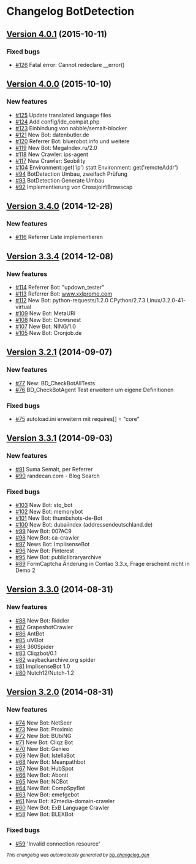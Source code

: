 # Changelog BotDetection

## [Version 4.0.1](https://github.com/BugBuster1701/botdetection/issues?q=milestone%3A%22Version+4.0.1%22+is%3Aclosed) (2015-10-11)

### Fixed bugs

- [\#126](https://github.com/BugBuster1701/botdetection/issues/126) Fatal error: Cannot redeclare \_\_error()

## [Version 4.0.0](https://github.com/BugBuster1701/botdetection/issues?q=milestone%3A%22Version+4.0.0%22+is%3Aclosed) (2015-10-10)

### New features

- [\#125](https://github.com/BugBuster1701/botdetection/issues/125) Update translated language files
- [\#124](https://github.com/BugBuster1701/botdetection/issues/124) Add config/ide_compat.php
- [\#123](https://github.com/BugBuster1701/botdetection/issues/123) Einbindung von nabble/semalt-blocker
- [\#121](https://github.com/BugBuster1701/botdetection/issues/121) New Bot: datenbutler.de
- [\#120](https://github.com/BugBuster1701/botdetection/issues/120) Referrer Bot: bluerobot.info und weitere
- [\#119](https://github.com/BugBuster1701/botdetection/issues/119) New Bot: MegaIndex.ru/2.0
- [\#118](https://github.com/BugBuster1701/botdetection/issues/118) New Crawler: ips-agent
- [\#117](https://github.com/BugBuster1701/botdetection/issues/117) New Crawler: Seobility
- [\#104](https://github.com/BugBuster1701/botdetection/issues/104) Environment::get('ip') statt Environment::get('remoteAddr')
- [\#94](https://github.com/BugBuster1701/botdetection/issues/94) BotDetection Umbau, zweifach Prüfung
- [\#93](https://github.com/BugBuster1701/botdetection/issues/93) BotDetection Generate Umbau
- [\#92](https://github.com/BugBuster1701/botdetection/issues/92) Implementierung von Crossjoin\Browscap

## [Version 3.4.0](https://github.com/BugBuster1701/botdetection/issues?q=milestone%3A%22Version+3.4.0%22+is%3Aclosed) (2014-12-28)

### New features

- [\#116](https://github.com/BugBuster1701/botdetection/issues/116) Referrer Liste implementieren

## [Version 3.3.4](https://github.com/BugBuster1701/botdetection/issues?q=milestone%3A%223.3.4+-+Bugfix+Release%22+is%3Aclosed) (2014-12-08)

### New features

- [\#114](https://github.com/BugBuster1701/botdetection/issues/114) Referrer Bot: "updown_tester"
- [\#113](https://github.com/BugBuster1701/botdetection/issues/113) Referrer Bot: www.xxlpromo.com
- [\#112](https://github.com/BugBuster1701/botdetection/issues/112) New Bot: python-requests/1.2.0 CPython/2.7.3 Linux/3.2.0-41-virtual
- [\#109](https://github.com/BugBuster1701/botdetection/issues/109) New Bot: MetaURI
- [\#108](https://github.com/BugBuster1701/botdetection/issues/108) New Bot: Crowsnest
- [\#107](https://github.com/BugBuster1701/botdetection/issues/107) New Bot: NING/1.0
- [\#105](https://github.com/BugBuster1701/botdetection/issues/105) New Bot: Cronjob.de

## [Version 3.2.1](https://github.com/BugBuster1701/botdetection/issues?q=milestone%3A%223.2.1+-+Anpassungen+an+Contao+3.2%22+is%3Aclosed) (2014-09-07)

### New features

- [\#77](https://github.com/BugBuster1701/botdetection/issues/77) New: BD_CheckBotAllTests
- [\#76](https://github.com/BugBuster1701/botdetection/issues/76) BD_CheckBotAgent Test erweitern um eigene Definitionen

### Fixed bugs

- [\#75](https://github.com/BugBuster1701/botdetection/issues/75) autoload.ini erweitern mit requires[] = "core"

## [Version 3.3.1](https://github.com/BugBuster1701/botdetection/issues?q=milestone%3A%223.3.1+-+Bugfix+Release%22+is%3Aclosed) (2014-09-03)

### New features

- [\#91](https://github.com/BugBuster1701/botdetection/issues/91) Suma Semalt, per Referrer
- [\#90](https://github.com/BugBuster1701/botdetection/issues/90) randecan.com - Blog Search

### Fixed bugs

- [\#103](https://github.com/BugBuster1701/botdetection/issues/103) New Bot: stq_bot
- [\#102](https://github.com/BugBuster1701/botdetection/issues/102) New Bot: memorybot
- [\#101](https://github.com/BugBuster1701/botdetection/issues/101) New Bot: thumbshots-de-Bot
- [\#100](https://github.com/BugBuster1701/botdetection/issues/100) New Bot: dubaiindex (addressendeutschland.de)
- [\#99](https://github.com/BugBuster1701/botdetection/issues/99) New Bot: 007AC9
- [\#98](https://github.com/BugBuster1701/botdetection/issues/98) New Bot: ca-crawler
- [\#97](https://github.com/BugBuster1701/botdetection/issues/97) News Bot: ImplisenseBot
- [\#96](https://github.com/BugBuster1701/botdetection/issues/96) New Bot: Pinterest
- [\#95](https://github.com/BugBuster1701/botdetection/issues/95) New Bot: publiclibraryarchive
- [\#89](https://github.com/BugBuster1701/botdetection/issues/89) FormCaptcha Änderung in Contao 3.3.x, Frage erscheint nicht in Demo 2

## [Version 3.3.0](https://github.com/BugBuster1701/botdetection/issues?q=milestone%3A%223.3.0+-+neue+Bots%2C+neue+Browscap%22+is%3Aclosed) (2014-08-31)

### New features

- [\#88](https://github.com/BugBuster1701/botdetection/issues/88) New Bot: Riddler
- [\#87](https://github.com/BugBuster1701/botdetection/issues/87) GrapeshotCrawler
- [\#86](https://github.com/BugBuster1701/botdetection/issues/86) AntBot
- [\#85](https://github.com/BugBuster1701/botdetection/issues/85) uMBot
- [\#84](https://github.com/BugBuster1701/botdetection/issues/84) 360Spider
- [\#83](https://github.com/BugBuster1701/botdetection/issues/83) Cliqzbot/0.1
- [\#82](https://github.com/BugBuster1701/botdetection/issues/82) waybackarchive.org spider
- [\#81](https://github.com/BugBuster1701/botdetection/issues/81) ImplisenseBot 1.0
- [\#80](https://github.com/BugBuster1701/botdetection/issues/80) Nutch12/Nutch-1.2

## [Version 3.2.0](https://github.com/BugBuster1701/botdetection/issues?q=milestone%3A%223.2.0+New+browscap.csv%22+is%3Aclosed) (2014-08-31)

### New features

- [\#74](https://github.com/BugBuster1701/botdetection/issues/74) New Bot: NetSeer
- [\#73](https://github.com/BugBuster1701/botdetection/issues/73) New Bot: Proximic
- [\#72](https://github.com/BugBuster1701/botdetection/issues/72) New Bot: BUbiNG
- [\#71](https://github.com/BugBuster1701/botdetection/issues/71) New Bot: Cliqz Bot
- [\#70](https://github.com/BugBuster1701/botdetection/issues/70) New Bot: Genieo
- [\#69](https://github.com/BugBuster1701/botdetection/issues/69) New Bot: IstellaBot
- [\#68](https://github.com/BugBuster1701/botdetection/issues/68) New Bot: Meanpathbot
- [\#67](https://github.com/BugBuster1701/botdetection/issues/67) New Bot: HubSpot
- [\#66](https://github.com/BugBuster1701/botdetection/issues/66) New Bot: Abonti
- [\#65](https://github.com/BugBuster1701/botdetection/issues/65) New Bot: NCBot
- [\#64](https://github.com/BugBuster1701/botdetection/issues/64) New Bot: CompSpyBot
- [\#63](https://github.com/BugBuster1701/botdetection/issues/63) New Bot: emefgebot
- [\#61](https://github.com/BugBuster1701/botdetection/issues/61) New Bot: it2media-domain-crawler
- [\#60](https://github.com/BugBuster1701/botdetection/issues/60) New Bot: ExB Language Crawler
- [\#58](https://github.com/BugBuster1701/botdetection/issues/58) New Bot: BLEXBot

### Fixed bugs

- [\#59](https://github.com/BugBuster1701/botdetection/issues/59) 'Invalid connection resource'



<sub>*This changelog was automatically generated by [bb_changelog_gen](https://github.com/BugBuster1701/bb_changelog_gen)*</sub>
